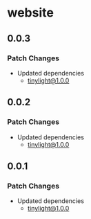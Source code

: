 # website

## 0.0.3

### Patch Changes

- Updated dependencies
  - tinylight@1.0.0

## 0.0.2

### Patch Changes

- Updated dependencies
  - tinylight@1.0.0

## 0.0.1

### Patch Changes

- Updated dependencies
  - tinylight@1.0.0
